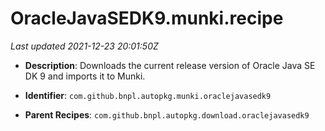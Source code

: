# OracleJavaSEDK9.munki.recipe

_Last updated 2021-12-23 20:01:50Z_

- **Description**: Downloads the current release version of Oracle Java SE DK 9 and imports it to Munki.

- **Identifier**: `com.github.bnpl.autopkg.munki.oraclejavasedk9`

- **Parent Recipes**: `com.github.bnpl.autopkg.download.oraclejavasedk9`
